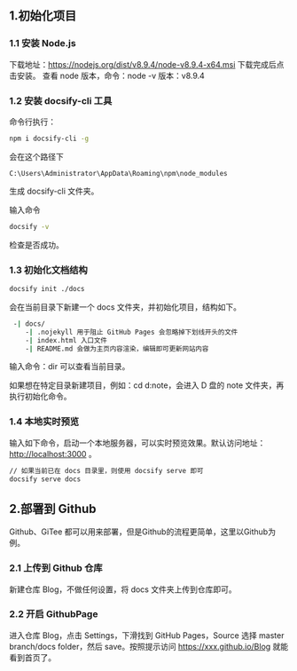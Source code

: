 ## 1.初始化项目

### 1.1 安装 Node.js

下载地址：https://nodejs.org/dist/v8.9.4/node-v8.9.4-x64.msi
下载完成后点击安装。
查看 node 版本，命令：node -v
版本：v8.9.4

### 1.2 安装 docsify-cli 工具

命令行执行：

```bash
npm i docsify-cli -g
```

会在这个路径下

 ```
C:\Users\Administrator\AppData\Roaming\npm\node_modules
 ```

生成 docsify-cli 文件夹。

输入命令

```bash
docsify -v
```

检查是否成功。

### 1.3 初始化文档结构

```bash
docsify init ./docs
```

会在当前目录下新建一个 docs 文件夹，并初始化项目，结构如下。

```bash
 -| docs/
    -| .nojekyll 用于阻止 GitHub Pages 会忽略掉下划线开头的文件
    -| index.html 入口文件
    -| README.md 会做为主页内容渲染，编辑即可更新网站内容
```

输入命令：dir 可以查看当前目录。

如果想在特定目录新建项目，例如：cd d:note，会进入 D 盘的 note 文件夹，再执行初始化命令。

### 1.4 本地实时预览

输入如下命令，启动一个本地服务器，可以实时预览效果。默认访问地址：[http://localhost:3000](http://localhost:3000 ) 。

```bash
// 如果当前已在 docs 目录里，则使用 docsify serve 即可
docsify serve docs
```

## 2.部署到 Github

Github、GiTee 都可以用来部署，但是Github的流程更简单，这里以Github为例。

### 2.1 上传到 Github 仓库

新建仓库 Blog，不做任何设置，将 docs 文件夹上传到仓库即可。

### 2.2 开启 GithubPage

进入仓库 Blog，点击 Settings，下滑找到 GitHub Pages，Source 选择 master branch/docs folder，然后 save。按照提示访问  https://xxx.github.io/Blog 就能看到首页了。


